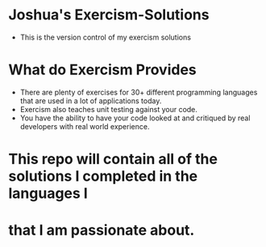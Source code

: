 # Joshua's Exercism-Solutions
- This is the version control of my exercism solutions

# What do Exercism Provides
- There are plenty of exercises for 30+ different programming languages 
  that are used in a lot of applications today. 
- Exercism also teaches unit testing against your code. 
- You have the ability to have your code looked at and critiqued by
  real developers with real world experience. 
  
# This repo will contain all of the solutions I completed in the languages I 
# that I am passionate about. 
